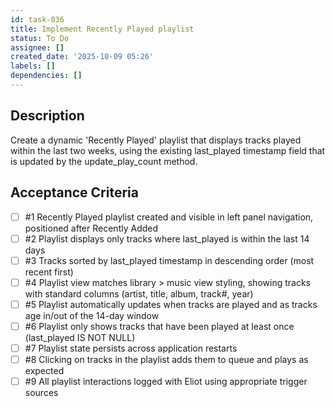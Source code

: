 ```yaml
---
id: task-036
title: Implement Recently Played playlist
status: To Do
assignee: []
created_date: '2025-10-09 05:26'
labels: []
dependencies: []
---
```


## Description

Create a dynamic 'Recently Played' playlist that displays tracks played within the last two weeks, using the existing last_played timestamp field that is updated by the update_play_count method.

## Acceptance Criteria
<!-- AC:BEGIN -->
- [ ] #1 Recently Played playlist created and visible in left panel navigation, positioned after Recently Added
- [ ] #2 Playlist displays only tracks where last_played is within the last 14 days
- [ ] #3 Tracks sorted by last_played timestamp in descending order (most recent first)
- [ ] #4 Playlist view matches library > music view styling, showing tracks with standard columns (artist, title, album, track#, year)
- [ ] #5 Playlist automatically updates when tracks are played and as tracks age in/out of the 14-day window
- [ ] #6 Playlist only shows tracks that have been played at least once (last_played IS NOT NULL)
- [ ] #7 Playlist state persists across application restarts
- [ ] #8 Clicking on tracks in the playlist adds them to queue and plays as expected
- [ ] #9 All playlist interactions logged with Eliot using appropriate trigger sources
<!-- AC:END -->
